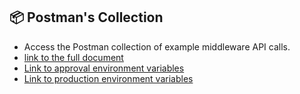 ## 📦 Postman's Collection

- Access the Postman collection of example middleware API calls.
- [link to the full document](../../../postman/MiddlewareB2B_Release_1.13.0.postman_collection.json)
- [Link to approval environment variables](../../../postman/env-stg.postman_environment.json)
- [Link to production environment variables](../../../postman/env-prd.postman_environment.json)
